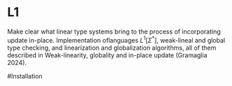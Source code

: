 # L1
Make clear what linear type systems bring to the process of incorporating update in-place. Implementation oflanguages ​$L^1[\Sigma^*]$, weak-lineal and global type checking, and linearization and globalization algorithms, all of them  described in Weak-linearity, globality and in-place update (Gramaglia 2024).  

#Installation
